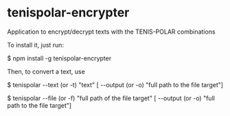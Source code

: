 # tenispolar-encrypter
Application to encrypt/decrypt texts with the TENIS-POLAR combinations

To install it, just run:

$ npm install -g tenispolar-encrypter

Then, to convert a text, use

$ tenispolar --text (or -t) "text" [ --output (or -o) "full path to the file target"]

$ tenispolar --file (or -f) "full path of the file target" [ --output (or -o) "full path to the file target"]
